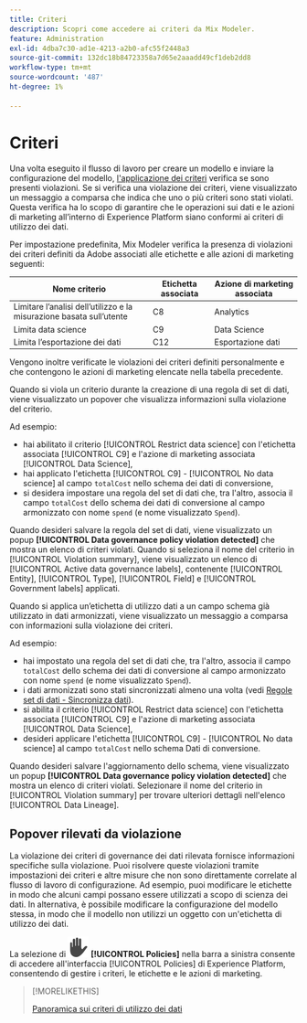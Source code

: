 ```yaml
---
title: Criteri
description: Scopri come accedere ai criteri da Mix Modeler.
feature: Administration
exl-id: 4dba7c30-ad1e-4213-a2b0-afc55f2448a3
source-git-commit: 132dc18b84723358a7d65e2aaadd49cf1deb2dd8
workflow-type: tm+mt
source-wordcount: '487'
ht-degree: 1%

---
```


# Criteri

Una volta eseguito il flusso di lavoro per creare un modello e inviare la configurazione del modello, [l&#39;applicazione dei criteri](https://experienceleague.adobe.com/en/docs/experience-platform/data-governance/enforcement/overview#automatic-enforcement) verifica se sono presenti violazioni. Se si verifica una violazione dei criteri, viene visualizzato un messaggio a comparsa che indica che uno o più criteri sono stati violati. Questa verifica ha lo scopo di garantire che le operazioni sui dati e le azioni di marketing all’interno di Experience Platform siano conformi ai criteri di utilizzo dei dati.

Per impostazione predefinita, Mix Modeler verifica la presenza di violazioni dei criteri definiti da Adobe associati alle etichette e alle azioni di marketing seguenti:

| Nome criterio | Etichetta associata | Azione di marketing associata |
|---|---|---|
| Limitare l’analisi dell’utilizzo e la misurazione basata sull’utente | C8 | Analytics |
| Limita data science | C9 | Data Science |
| Limita l’esportazione dei dati | C12 | Esportazione dati |

Vengono inoltre verificate le violazioni dei criteri definiti personalmente e che contengono le azioni di marketing elencate nella tabella precedente.

Quando si viola un criterio durante la creazione di una regola di set di dati, viene visualizzato un popover che visualizza informazioni sulla violazione del criterio.

Ad esempio:

- hai abilitato il criterio [!UICONTROL Restrict data science] con l&#39;etichetta associata [!UICONTROL C9] e l&#39;azione di marketing associata [!UICONTROL Data Science],
- hai applicato l&#39;etichetta [!UICONTROL C9] - [!UICONTROL No data science] al campo `totalCost` nello schema dei dati di conversione,
- si desidera impostare una regola del set di dati che, tra l&#39;altro, associa il campo `totalCost` dello schema dei dati di conversione al campo armonizzato con nome `spend` (e nome visualizzato `Spend`).

Quando desideri salvare la regola del set di dati, viene visualizzato un popup **[!UICONTROL Data governance policy violation detected]** che mostra un elenco di criteri violati. Quando si seleziona il nome del criterio in [!UICONTROL Violation summary], viene visualizzato un elenco di [!UICONTROL Active data governance labels], contenente [!UICONTROL Entity], [!UICONTROL Type], [!UICONTROL Field] e [!UICONTROL Government labels] applicati.

<!-- pending screenshot -->

Quando si applica un’etichetta di utilizzo dati a un campo schema già utilizzato in dati armonizzati, viene visualizzato un messaggio a comparsa con informazioni sulla violazione dei criteri.

Ad esempio:

- hai impostato una regola del set di dati che, tra l&#39;altro, associa il campo `totalCost` dello schema dei dati di conversione al campo armonizzato con nome `spend` (e nome visualizzato `Spend`).
- i dati armonizzati sono stati sincronizzati almeno una volta (vedi [Regole set di dati - Sincronizza dati](/help/harmonize-data/dataset-rules.md#sync-data)).
- si abilita il criterio [!UICONTROL Restrict data science] con l&#39;etichetta associata [!UICONTROL C9] e l&#39;azione di marketing associata [!UICONTROL Data Science],
- desideri applicare l&#39;etichetta [!UICONTROL C9] - [!UICONTROL No data science] al campo `totalCost` nello schema Dati di conversione.

Quando desideri salvare l&#39;aggiornamento dello schema, viene visualizzato un popup **[!UICONTROL Data governance policy violation detected]** che mostra un elenco di criteri violati. Selezionare il nome del criterio in [!UICONTROL Violation summary] per trovare ulteriori dettagli nell&#39;elenco [!UICONTROL Data Lineage].

<!-- pending screenshot -->

## Popover rilevati da violazione

La violazione dei criteri di governance dei dati rilevata fornisce informazioni specifiche sulla violazione. Puoi risolvere queste violazioni tramite impostazioni dei criteri e altre misure che non sono direttamente correlate al flusso di lavoro di configurazione. Ad esempio, puoi modificare le etichette in modo che alcuni campi possano essere utilizzati a scopo di scienza dei dati. In alternativa, è possibile modificare la configurazione del modello stessa, in modo che il modello non utilizzi un oggetto con un&#39;etichetta di utilizzo dei dati.

La selezione di ![Privacy](/help/assets/icons/Privacy.svg) **[!UICONTROL Policies]** nella barra a sinistra consente di accedere all&#39;interfaccia [!UICONTROL Policies] di Experience Platform, consentendo di gestire i criteri, le etichette e le azioni di marketing.

<!--
Currently,  Mix Modeler does not support all of the data governance functionality offered by Experience Platform. Field level access control is supported. See [Field level access control](../harmonize-data/dataset-rules.md#field-level-access-control)
-->

>[!MORELIKETHIS]
>
>[Panoramica sui criteri di utilizzo dei dati](https://experienceleague.adobe.com/en/docs/experience-platform/data-governance/policies/overview)
>
>

